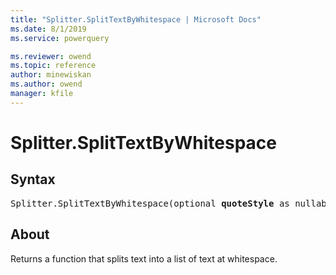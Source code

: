 ```yaml
---
title: "Splitter.SplitTextByWhitespace | Microsoft Docs"
ms.date: 8/1/2019
ms.service: powerquery

ms.reviewer: owend
ms.topic: reference
author: minewiskan
ms.author: owend
manager: kfile
---
```

# Splitter.SplitTextByWhitespace

## Syntax

<pre>
Splitter.SplitTextByWhitespace(optional <b>quoteStyle</b> as nullable number) as function 
</pre>
  
## About  
Returns a function that splits text into a list of text at whitespace.
